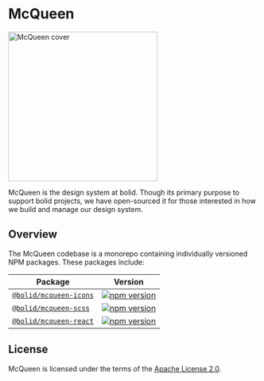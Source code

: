# McQueen

<p align="left">
  <img width="300" src="https://i.ibb.co/vBfN3nn/mcqueen.png" alt="McQueen cover" />
</p>

McQueen is the design system at bolid. Though its primary purpose to support bolid projects, we have open-sourced it for those interested in how we build and manage our design system.

## Overview

The McQueen codebase is a monorepo containing individually versioned NPM packages. These packages include:

| Package | Version |
| --- | --- |
| [`@bolid/mcqueen-icons`](/packages/mcqueen-icons) | [![npm version](https://badgen.net/npm/v/@bolid/mcqueen-icons)](https://npmjs.com/package/@bolid/mcqueen-icons) |
| [`@bolid/mcqueen-scss`](/packages/mcqueen-scss) | [![npm version](https://badgen.net/npm/v/@bolid/mcqueen-scss)](https://npmjs.com/package/@bolid/mcqueen-scss) |
| [`@bolid/mcqueen-react`](/packages/mcqueen-react) | [![npm version](https://badgen.net/npm/v/@bolid/mcqueen-react)](https://npmjs.com/package/@bolid/mcqueen-react) |


## License

McQueen is licensed under the terms of the [Apache License 2.0](LICENSE).
